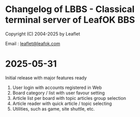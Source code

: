 # Changelog of LBBS - Classical terminal server of LeafOK BBS

Copyright (C) 2004-2025 by Leaflet

Email : leaflet@leafok.com

2025-05-31
=================
Initial release with major features ready

1. User login with accounts registered in Web
2. Board category / list with user favour setting
3. Article list per board with topic articles group selection
4. Article reader with quick article / topic selecting
5. Utilities, such as game, site shuttle, etc.
